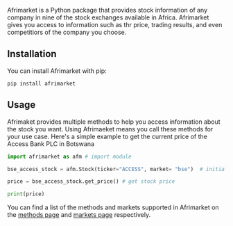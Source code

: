 Afrimarket is a Python package that provides stock information of any company in nine of the stock exchanges available in Africa. Afrimarket gives you access to information such as thr price, trading results, and even competitiors of the company you choose.

## Installation
You can install Afrimarket with pip:

```shell
pip install afrimarket
```

## Usage
Afrimaket provides multiple methods to help you access information about the stock you want. Using Afrimaeket means you call these methods for your use case. Here's a simple example to get the current price of the Access Bank PLC in Botswana

```Python
import afrimarket as afm # import module

bse_access_stock = afm.Stock(ticker="ACCESS", market= "bse")  # initialize stock

price = bse_access_stock.get_price() # get stock price

print(price)
```
You can find a list of the methods and markets supported in Afrimarket on the [methods page](./methods.md) and [markets page](./markets.md) respectively.
